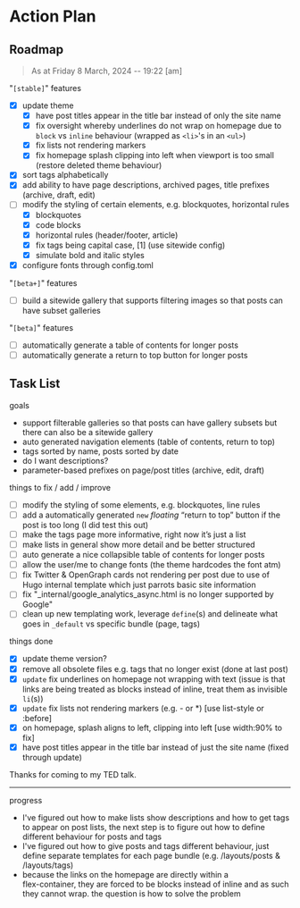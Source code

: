 # Action Plan

## Roadmap

> As at Friday 8 March, 2024 -- 19:22 [am]

"`[stable]`" features

- [x] update theme
  - [x] have post titles appear in the title bar instead of only the site name
  - [x] fix oversight whereby underlines do not wrap on homepage due to `block` vs `inline` behaviour (wrapped as `<li>`'s in an `<ul>`)
  - [x] fix lists not rendering markers
  - [x] fix homepage splash clipping into left when viewport is too small (restore deleted theme behaviour)
- [x] sort tags alphabetically
- [x] add ability to have page descriptions, archived pages, title prefixes (archive, draft, edit)
- [ ] modify the styling of certain elements, e.g. blockquotes, horizontal rules
  - [x] blockquotes
  - [x] code blocks
  - [x] horizontal rules (header/footer, article)
  - [x] fix tags being capital case, [1] (use sitewide config)
  - [x] simulate bold and italic styles
- [x] configure fonts through config.toml

"`[beta+]`" features

- [ ] build a sitewide gallery that supports filtering images so that posts can have subset galleries

"`[beta]`" features

- [ ] automatically generate a table of contents for longer posts
- [ ] automatically generate a return to top button for longer posts

## Task List

goals

- support filterable galleries so that posts can have gallery subsets but there can also be a sitewide gallery
- auto generated navigation elements (table of contents, return to top)
- tags sorted by name, posts sorted by date
- do I want descriptions?
- parameter-based prefixes on page/post titles (archive, edit, draft)

things to fix / add / improve

- [ ] modify the styling of some elements, e.g. blockquotes, line rules
- [ ] add a automatically generated `new` *floating* “return to top” button if the post is too long (I did test this out)
- [ ] make the tags page more informative, right now it’s just a list
- [ ] make lists in general show more detail and be better structured
- [ ] auto generate a nice collapsible table of contents for longer posts
- [ ] allow the user/me to change fonts (the theme hardcodes the font atm)
- [ ] fix Twitter & OpenGraph cards not rendering per post due to use of Hugo internal template which just parrots basic site information
- [ ] fix "_internal/google_analytics_async.html is no longer supported by Google"
- [ ] clean up new templating work, leverage `define`(s) and delineate what goes in `_default` vs specific bundle (page, tags)

things done

- [x] update theme version?
- [x] remove all obsolete files e.g. tags that no longer exist (done at last post)
- [x] `update` fix underlines on homepage not wrapping with text (issue is that links are being treated as blocks instead of inline, treat them as invisible `li`(s))
- [x] `update` fix lists not rendering markers (e.g. - or *) [use list-style or :before]
- [x] on homepage, splash aligns to left, clipping into left [use width:90% to fix]
- [x] have post titles appear in the title bar instead of just the site name (fixed through update)

Thanks for coming to my TED talk.

----

progress

- I've figured out how to make lists show descriptions and how to get tags to appear on post lists, the next step is to figure out how to define different behaviour for posts and tags
- I've figured out how to give posts and tags different behaviour, just define separate templates for each page bundle (e.g. /layouts/posts & /layouts/tags)
- because the links on the homepage are directly within a <nav> flex-container, they are forced to be blocks instead of inline and as such they cannot wrap. the question is how to solve the problem
